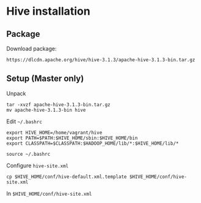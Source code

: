# Hive installation

## Package

Download package:

```
https://dlcdn.apache.org/hive/hive-3.1.3/apache-hive-3.1.3-bin.tar.gz
```

## Setup (Master only)

Unpack

```
tar -xvzf apache-hive-3.1.3-bin.tar.gz
mv apache-hive-3.1.3-bin hive
```

Edit `~/.bashrc`

```
export HIVE_HOME=/home/vagrant/hive
export PATH=$PATH:$HIVE_HOME/sbin:$HIVE_HOME/bin
export CLASSPATH=$CLASSPATH:$HADOOP_HOME/lib/*:$HIVE_HOME/lib/*
```

```
source ~/.bashrc
```

Configure `hive-site.xml`

```
cp $HIVE_HOME/conf/hive-default.xml.template $HIVE_HOME/conf/hive-site.xml
```

In `$HIVE_HOME/conf/hive-site.xml`
```

```
